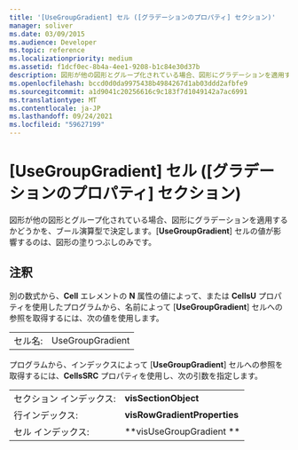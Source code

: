 ```yaml
---
title: '[UseGroupGradient] セル ([グラデーションのプロパティ] セクション)'
manager: soliver
ms.date: 03/09/2015
ms.audience: Developer
ms.topic: reference
ms.localizationpriority: medium
ms.assetid: f1dcf0ec-8b4a-4ee1-9208-b1c84e30d37b
description: 図形が他の図形とグループ化されている場合、図形にグラデーションを適用するかどうかを、ブール演算型で決定します。[UseGroupGradient] セルの値が影響するのは、図形の塗りつぶしのみです。
ms.openlocfilehash: bccd0d0da9975438b4984267d1ab03ddd2afbfe9
ms.sourcegitcommit: a1d9041c20256616c9c183f7d1049142a7ac6991
ms.translationtype: MT
ms.contentlocale: ja-JP
ms.lasthandoff: 09/24/2021
ms.locfileid: "59627199"
---
```

# <a name="usegroupgradient-cell-gradient-properties-section"></a>[UseGroupGradient] セル ([グラデーションのプロパティ] セクション)

図形が他の図形とグループ化されている場合、図形にグラデーションを適用するかどうかを、ブール演算型で決定します。[**UseGroupGradient**] セルの値が影響するのは、図形の塗りつぶしのみです。 
  
## <a name="remarks"></a>注釈

別の数式から、**Cell** エレメントの **N** 属性の値によって、または **CellsU** プロパティを使用したプログラムから、名前によって [**UseGroupGradient**] セルへの参照を取得するには、次の値を使用します。 
  
|||
|:-----|:-----|
| セル名:  <br/> | UseGroupGradient  <br/> |
   
プログラムから、インデックスによって [**UseGroupGradient**] セルへの参照を取得するには、**CellsSRC** プロパティを使用し、次の引数を指定します。 
  
|||
|:-----|:-----|
| セクション インデックス:  <br/> |**visSectionObject** <br/> |
| 行インデックス:  <br/> |**visRowGradientProperties** <br/> |
| セル インデックス:  <br/> |**visUseGroupGradient ** <br/> |
   


